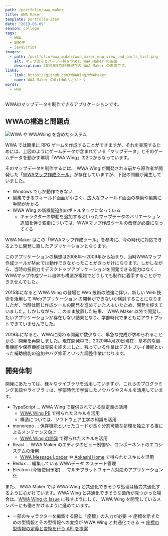 ```yaml
---
path: /portfolio/wwa_maker
title: WWA Maker
template: portfolio-item
date: "2019-05-09"
season: college
tags:
  - WWA
  - 継続中
  - JavaScript
images:
  - path: /portfolio/wwa_maker/wwa_maker_map_view_and_parts_list.png
    alt: マップ表示とパーツ一覧を含めた WWA Maker の画面
    description: 2019年5月30日現在の WWA Maker の画面です。
links:
  - link: https://github.com/WWAWing/WWAMaker
    name: WWA Maker のGitHubリポジトリ
words:
  - wwa
---
```


WWAのマップデータを制作できるアプリケーションです。

## WWAの構造と問題点

![WWA や WWAWing を含めたシステム](/portfolio/wwa_maker/wwa_wing_system.png)

WWA では簡単に RPG ゲームを作成することができますが、それを実現するためには、上図のようにゲームデータが含まれている「マップデータ」とそのゲームデータを動かす環境「WWA Wing」の2つからなっています。

そのマップデータを制作するには、 WWA Wing が開発される前から原作者が開発した「[WWAマップ作成ツール](https://wwajp.com/making.html)」が存在していますが、下記の問題が発生していました。

- Windows でしか動作できない
- 編集できるフィールド画面が小さく、広大なフィールド画面の構築や編集に手間がかかる
- WWA Wing の新機能追加のボトルネックになっている
  - キャラクターの挙動を追加するといったマップデータのバリエーション追加を伴う変更については、WWAマップ作成ツールの改修が必要になってくる

WWA Maker はこの「WWAマップ作成ツール」を参考に、今の時代に対応できるように開発し直したアプリケーションとなります。

このアプリケーションの構想は2008年～2009年から始まり、当時WWAマップ作成ツールがMacでは動作できなかったことがきっかけになります。しかしながら、当時の技術力でデスクトップアプリケーションを開発できる能力はなく、WWAマップ作成ツール自体も構造が複雑でどうしても制作に着手することができませんでした。

2015年になると WWA Wing の登場と Web 技術の勉強に伴い、新しい Web 技術を活用して Webアプリケーション の開発ができないか検討することになりましたが、当時は同じ作成ツールの開発を進めていた人もいたため、開発を控えていました。しかしながら、このまま放置した結果、 WWA Maker 以外で開発したいアプリケーションが存在しない結果となり、学部時代でまともにアウトプットできていませんでした。

2019年になると、WWAに関わる開発が数少なく、早急な完成が求められることから、開発を再開しました。現在開発中で、2020年4月20日現在、基本的な編集機能や保存機能は実装を終えました。残っている作業はテストプレイ機能といった補助機能の追加やバグ修正といった調整作業になります。

## 開発体制

開発にあたっては、様々なライブラリを活用していますが、これらのプログラミング言語やライブラリは、学部時代で学習したノウハウやスキルを活用しています。

- TypeScript ... WWA Wing で提供されている型定義の活用
  - [WWA Wing PE](/portfolio/wwa_wing_pe) で得られたスキルを活用
  - 構造については、ソフトウェア工学の知識を活用
- monorepo ... 保存機能といったコードが長く分割可能な処理を独立する事によるメンテナンス向上
  - [WWA Wing の開発](/portfolio/wwa_wing) で得られたスキルを活用
- React ... WWA Maker のエディタのビュー制御や、コンポーネントのエコシステムの活用
  - [WWA Message Loader](/portfolio/wwa_collection) や [Aokashi Home](/portfolio/aokashi_home) で得られたスキルを活用
- Redux ... 編集している WWAデータ のステート管理
- Electron (今後使用予定) ... マルチプラットフォーム対応のアプリケーション化

また、 WWA Maker では WWA Wing と共通化できそうな処理は極力共通化するように心がけています。WWA Wing と共通化できそうな箇所が見つかった場合は、[WWA Wing の Issue](https://github.com/WWAWing/WWAWing/issues) に残すようにして、 WWA Wing を開発しているメンバーにも働きかけるように進めています。

- 一部のキャラクターを編集する際に「座標」の入力が必要 → 座標を示すための型情報とその型情報への変換が WWA Wing と共通化できる → [座標の型情報の定義と変換を行う API を提案](https://github.com/WWAWing/WWAWing/issues/220)
